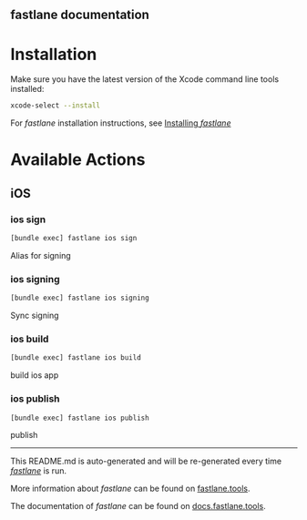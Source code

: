 fastlane documentation
----

# Installation

Make sure you have the latest version of the Xcode command line tools installed:

```sh
xcode-select --install
```

For _fastlane_ installation instructions, see [Installing _fastlane_](https://docs.fastlane.tools/#installing-fastlane)

# Available Actions

## iOS

### ios sign

```sh
[bundle exec] fastlane ios sign
```

Alias for signing

### ios signing

```sh
[bundle exec] fastlane ios signing
```

Sync signing

### ios build

```sh
[bundle exec] fastlane ios build
```

build ios app

### ios publish

```sh
[bundle exec] fastlane ios publish
```

publish

----

This README.md is auto-generated and will be re-generated every time [_fastlane_](https://fastlane.tools) is run.

More information about _fastlane_ can be found on [fastlane.tools](https://fastlane.tools).

The documentation of _fastlane_ can be found on [docs.fastlane.tools](https://docs.fastlane.tools).
